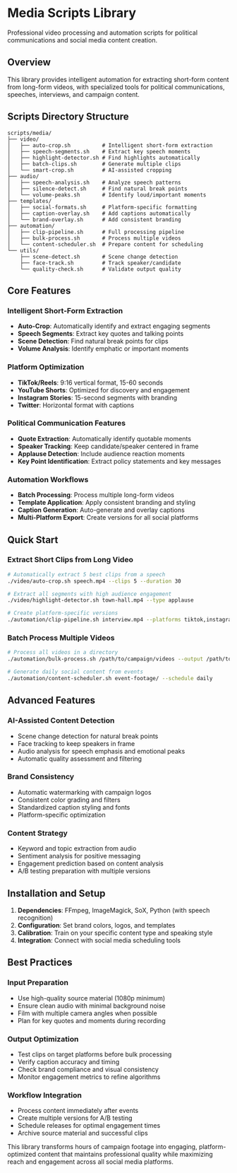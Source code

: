 # Media Scripts Library

Professional video processing and automation scripts for political communications and social media content creation.

## Overview

This library provides intelligent automation for extracting short-form content from long-form videos, with specialized tools for political communications, speeches, interviews, and campaign content.

## Scripts Directory Structure

```
scripts/media/
├── video/
│   ├── auto-crop.sh          # Intelligent short-form extraction
│   ├── speech-segments.sh    # Extract key speech moments
│   ├── highlight-detector.sh # Find highlights automatically
│   ├── batch-clips.sh        # Generate multiple clips
│   └── smart-crop.sh         # AI-assisted cropping
├── audio/
│   ├── speech-analysis.sh    # Analyze speech patterns
│   ├── silence-detect.sh     # Find natural break points
│   └── volume-peaks.sh       # Identify loud/important moments
├── templates/
│   ├── social-formats.sh     # Platform-specific formatting
│   ├── caption-overlay.sh    # Add captions automatically
│   └── brand-overlay.sh      # Add consistent branding
├── automation/
│   ├── clip-pipeline.sh      # Full processing pipeline
│   ├── bulk-process.sh       # Process multiple videos
│   └── content-scheduler.sh  # Prepare content for scheduling
└── utils/
    ├── scene-detect.sh       # Scene change detection
    ├── face-track.sh         # Track speaker/candidate
    └── quality-check.sh      # Validate output quality
```

## Core Features

### Intelligent Short-Form Extraction
- **Auto-Crop**: Automatically identify and extract engaging segments
- **Speech Segments**: Extract key quotes and talking points
- **Scene Detection**: Find natural break points for clips
- **Volume Analysis**: Identify emphatic or important moments

### Platform Optimization
- **TikTok/Reels**: 9:16 vertical format, 15-60 seconds
- **YouTube Shorts**: Optimized for discovery and engagement
- **Instagram Stories**: 15-second segments with branding
- **Twitter**: Horizontal format with captions

### Political Communication Features
- **Quote Extraction**: Automatically identify quotable moments
- **Speaker Tracking**: Keep candidate/speaker centered in frame
- **Applause Detection**: Include audience reaction moments
- **Key Point Identification**: Extract policy statements and key messages

### Automation Workflows
- **Batch Processing**: Process multiple long-form videos
- **Template Application**: Apply consistent branding and styling
- **Caption Generation**: Auto-generate and overlay captions
- **Multi-Platform Export**: Create versions for all social platforms

## Quick Start

### Extract Short Clips from Long Video
```bash
# Automatically extract 5 best clips from a speech
./video/auto-crop.sh speech.mp4 --clips 5 --duration 30

# Extract all segments with high audience engagement
./video/highlight-detector.sh town-hall.mp4 --type applause

# Create platform-specific versions
./automation/clip-pipeline.sh interview.mp4 --platforms tiktok,instagram,youtube
```

### Batch Process Multiple Videos
```bash
# Process all videos in a directory
./automation/bulk-process.sh /path/to/campaign/videos --output /path/to/clips

# Generate daily social content from events
./automation/content-scheduler.sh event-footage/ --schedule daily
```

## Advanced Features

### AI-Assisted Content Detection
- Scene change detection for natural break points
- Face tracking to keep speakers in frame
- Audio analysis for speech emphasis and emotional peaks
- Automatic quality assessment and filtering

### Brand Consistency
- Automatic watermarking with campaign logos
- Consistent color grading and filters
- Standardized caption styling and fonts
- Platform-specific optimization

### Content Strategy
- Keyword and topic extraction from audio
- Sentiment analysis for positive messaging
- Engagement prediction based on content analysis
- A/B testing preparation with multiple versions

## Installation and Setup

1. **Dependencies**: FFmpeg, ImageMagick, SoX, Python (with speech recognition)
2. **Configuration**: Set brand colors, logos, and templates
3. **Calibration**: Train on your specific content type and speaking style
4. **Integration**: Connect with social media scheduling tools

## Best Practices

### Input Preparation
- Use high-quality source material (1080p minimum)
- Ensure clean audio with minimal background noise
- Film with multiple camera angles when possible
- Plan for key quotes and moments during recording

### Output Optimization
- Test clips on target platforms before bulk processing
- Verify caption accuracy and timing
- Check brand compliance and visual consistency
- Monitor engagement metrics to refine algorithms

### Workflow Integration
- Process content immediately after events
- Create multiple versions for A/B testing
- Schedule releases for optimal engagement times
- Archive source material and successful clips

This library transforms hours of campaign footage into engaging, platform-optimized content that maintains professional quality while maximizing reach and engagement across all social media platforms. 